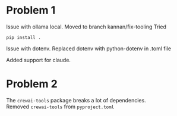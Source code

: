 # Problem 1
Issue with ollama local. Moved to branch kannan/fix-tooling
Tried
```
pip install .
```
Issue with dotenv. Replaced dotenv with python-dotenv in .toml file

Added support for claude.

# Problem 2
The `crewai-tools` package breaks a lot of dependencies. \
Removed `crewai-tools` from `pyproject.toml`